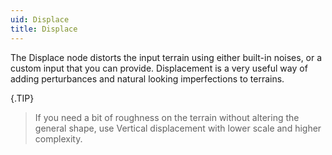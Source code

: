 ```yaml
---
uid: Displace
title: Displace
---
```


The Displace node distorts the input terrain using either built-in noises, or a custom input that you can provide. Displacement is a very useful way of adding perturbances and natural looking imperfections to terrains.



{.TIP} 
> If you need a bit of roughness on the terrain without altering the general shape, use Vertical displacement with lower scale and higher complexity.

